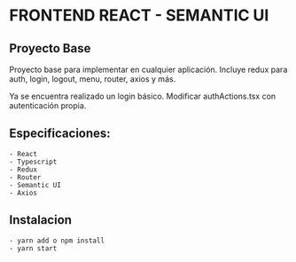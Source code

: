 # FRONTEND REACT - SEMANTIC UI

## Proyecto Base

Proyecto base para implementar en cualquier aplicación. Incluye redux para auth, login, logout, menu, router, axios y más.

Ya se encuentra realizado un login básico. Modificar authActions.tsx con autenticación propia.

## Especificaciones:

    - React
    - Typescript
    - Redux
    - Router
    - Semantic UI
    - Axios

## Instalacion

    - yarn add o npm install
    - yarn start
